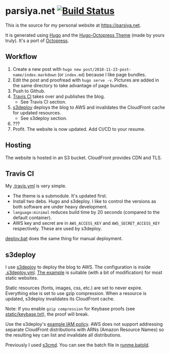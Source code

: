 # parsiya.net [![Build Status](https://travis-ci.org/parsiya/parsiya.net.svg?branch=master)](https://travis-ci.org/parsiya/parsiya.net)
This is the source for my personal website at https://parsiya.net.

It is generated using [Hugo](https://gohugo.io/) and the [Hugo-Octopress Theme](https://github./parsiya/hugo-octopress) (made by yours truly). It's a port of [Octopress](https://github.com/octopress/octopress).

## Workflow

1. Create a new post with `hugo new post/2018-11-23-post-name/index.markdown` (or `index.md`) because I like page bundles.
2. Edit the post and proofread with `hugo serve -v`. Pictures are added in the same directory to take advantage of page bundles.
3. Push to Github.
4. [Travis CI](https://travis-ci.org/parsiya/parsiya.net) takes over and publishes the blog.
    * See Travis CI section.
5. [s3deploy](https://github.com/bep/s3deploy) deploys the blog to AWS and invalidates the CloudFront cache for updated resources.
    * See s3deploy section.
6. ???
7. Profit. The website is now updated. Add CI/CD to your resume.

## Hosting
The website is hosted in an S3 bucket. CloudFront provides CDN and TLS.

## Travis CI
My [.travis.yml](.travis.yml) is very simple.

* The theme is a submodule. It's updated first.
* Install two debs. Hugo and s3deploy. I like to control the versions as both software are under heavy development.
* `language:minimal` reduces build time by 20 seconds (compared to the default container).
* AWS key and secret are in `AWS_ACCESS_KEY` and `AWS_SECRET_ACCESS_KEY` respectively. These are used by s3deploy.

[deploy.bat](deploy.bat) does the same thing for manual deployment.

## s3deploy
I use [s3deploy](https://github.com/bep/s3deploy) to deploy the blog to AWS. The configuration is inside [.s3deploy.yml](.s3deploy.yml). [The example](https://github.com/bep/s3deploy#advanced-configuration) is suitable (with a bit of modification) for most static websites.

Static resources (fonts, images, css, etc.) are set to never expire. Everything else is set to use gzip compression. When a resource is updated, s3deploy invalidates its CloudFront cache.

Note: If you enable `gzip compression` for Keybase proofs (see [static/keybase.txt](static/keybase.txt)), the proof will break.

Use the s3deploy's [example IAM policy](https://github.com/bep/s3deploy#cloudfront-cdn-cache-invalidation). AWS does not support addressing separate CloudFront distributions with ARNs (Amazon Resource Names) so the resulting key can list and invalidate all distributions.

Previously I used [s3cmd](https://github.com/s3tools/s3cmd). You can see the batch file in [runme.batold](runme.batold).